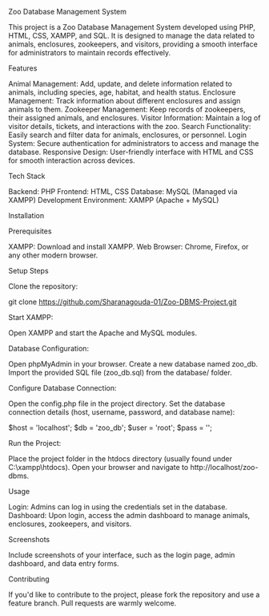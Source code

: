 Zoo Database Management System

This project is a Zoo Database Management System developed using PHP, HTML, CSS, XAMPP, and SQL. It is designed to manage the data related to animals, enclosures, zookeepers, and visitors, providing a smooth interface for administrators to maintain records effectively.

Features

Animal Management: Add, update, and delete information related to animals, including species, age, habitat, and health status.
Enclosure Management: Track information about different enclosures and assign animals to them.
Zookeeper Management: Keep records of zookeepers, their assigned animals, and enclosures.
Visitor Information: Maintain a log of visitor details, tickets, and interactions with the zoo.
Search Functionality: Easily search and filter data for animals, enclosures, or personnel.
Login System: Secure authentication for administrators to access and manage the database.
Responsive Design: User-friendly interface with HTML and CSS for smooth interaction across devices.

Tech Stack

Backend: PHP
Frontend: HTML, CSS
Database: MySQL (Managed via XAMPP)
Development Environment: XAMPP (Apache + MySQL)

Installation

Prerequisites

XAMPP: Download and install XAMPP.
Web Browser: Chrome, Firefox, or any other modern browser.

Setup Steps

Clone the repository:

git clone https://github.com/Sharanagouda-01/Zoo-DBMS-Project.git

Start XAMPP:

Open XAMPP and start the Apache and MySQL modules.

Database Configuration:

Open phpMyAdmin in your browser.
Create a new database named zoo_db.
Import the provided SQL file (zoo_db.sql) from the database/ folder.

Configure Database Connection:

Open the config.php file in the project directory.
Set the database connection details (host, username, password, and database name):

$host = 'localhost';
$db   = 'zoo_db';
$user = 'root';
$pass = '';

Run the Project:

Place the project folder in the htdocs directory (usually found under C:\xampp\htdocs).
Open your browser and navigate to http://localhost/zoo-dbms.

Usage

Login: Admins can log in using the credentials set in the database.
Dashboard: Upon login, access the admin dashboard to manage animals, enclosures, zookeepers, and visitors.

Screenshots

Include screenshots of your interface, such as the login page, admin dashboard, and data entry forms.

Contributing

If you'd like to contribute to the project, please fork the repository and use a feature branch. Pull requests are warmly welcome.
